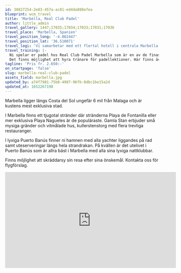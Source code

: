 ```yaml
---
id: 38827254-2e83-457a-ac81-ed4da888efea
blueprint: wcm_travel
title: 'Marbella, Real Club Padel'
author: little_admin
travel_gallery: 1447;17035;17034;17033;17031;17036
travel_place: 'Marbella, Spanien'
travel_position_long: '-4.882447'
travel_position_lat: '36.510071'
travel_logi: 'Vi samarbetar med ett flertal hotell i centrala Marbella. '
travel_training: |-
  Ni spelar er padel hos Real Club Padel Marbella som är en av de finaste padelklubbarna i Marbella med 10 av de bästa banorna i området och fantastiska faciliteter. 
  Det finns möjlighet att hyra tränare för padellektioner. Här finns även restaurang, gym och en välfylld shop.
tagline: 'Pris fr. 2.650:-'
on_startpage: 'false'
slug: marbella-real-club-padel
assets_field: marbella.jpg
updated_by: a74f7981-75b8-4987-96fb-8dbc1be15a2d
updated_at: 1652267198
---
```

<p>Marbella ligger längs Costa del Sol ungefär 6 mil från Malaga och är kustens mest exklusiva stad.</p>
<p>I Marbella finns ett tjugotal stränder där stränderna Playa de Fontanilla eller mer exklusiva Playa Nagueles är de populäraste. Gamla Stan erbjuder små mysiga gränder och vitmålade hus, kullerstenstorg med flera trevliga restauranger.</p>
<p>I lyxiga Puerto Banús finner ni hamnen med alla yachter liggandes på rad samt uteserveringar längs hela strandrakan. På kvällen är det utelivet i Puerto Banús som är allra bäst i Marbella med alla sina lyxiga nattklubbar.</p>
<p>Finns möjlighet att skräddarsy sin resa efter sina önskemål. Kontakta oss för flygförslag.</p>
<p><iframe src="https://www.youtube.com/embed/hvn0ImbsYmo" width="560" height="315" frameborder="0" allowfullscreen="allowfullscreen"></iframe></p>
